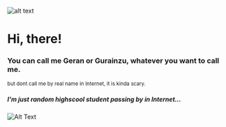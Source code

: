 ![alt text](https://img.wattpad.com/userbgs/jomssans_.1920.62277.jpg)

# Hi, there!
### You can call me Geran or Gurainzu, whatever you want to call me.

<sub>but dont call me by real name in Internet, it is kinda scary.</sub>

##### I'm just random highscool student passing by in Internet...

![Alt Text](https://media.tenor.com/S2TlbsmiokQAAAAC/border-line-violet.gif)
